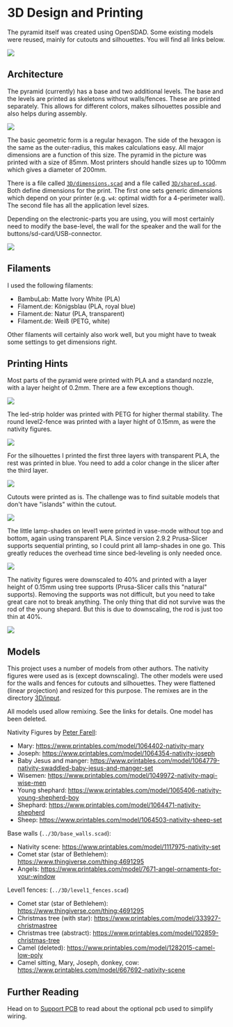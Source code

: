 3D Design and Printing
======================

The pyramid itself was created using OpenSDAD. Some existing models were
reused, mainly for cutouts and silhouettes. You will find all links below.

![](./pyramid.jpg)


Architecture
------------

The pyramid (currently) has a base and two additional levels.  The
base and the levels are printed as skeletons without
walls/fences. These are printed separately. This allows for different
colors, makes silhouettes possible and also helps during assembly.

![](./base.jpg)

The basic geometric form is a regular hexagon. The side of the hexagon
is the same as the outer-radius, this makes calculations easy. All
major dimensions are a function of this size. The pyramid in the picture
was printed with a size of 85mm. Most printers should handle sizes up to
100mm which gives a diameter of 200mm.

There is a file called [`3D/dimensions.scad`](../3D/dimensions.scad)
and a file called [`3D/shared.scad`](../3D/shared.scad).  Both define
dimensions for the print. The first one sets generic dimensions which
depend on your printer (e.g. `w4`: optimal width for a 4-perimeter
wall). The second file has all the application level sizes.

Depending on the electronic-parts you are using, you will most certainly
need to modify the base-level, the wall for the speaker and the
wall for the buttons/sd-card/USB-connector.

![](./base+pcb+motor+speaker.jpg)


Filaments
---------

I used the following filaments:

  - BambuLab: Matte Ivory White (PLA)
  - Filament.de: Königsblau (PLA, royal blue)
  - Filament.de: Natur (PLA, transparent)
  - Filament.de: Weiß (PETG, white)

Other filaments will certainly also work well, but you might have to
tweak some settings to get dimensions right.


Printing Hints
--------------

Most parts of the pyramid were printed with PLA and a standard nozzle,
with a layer height of 0.2mm. There are a few exceptions though.

![](./led_strip.jpg)

The led-strip holder was printed with PETG for higher thermal stability.
The round level2-fence was printed with a layer hight of 0.15mm, as were
the nativity figures.

![](./level2_fence.jpg)

For the silhouettes I printed the first three layers with transparent
PLA, the rest was printed in blue. You need to add a color change
in the slicer after the third layer.

![](./silhouette.jpg)

Cutouts were printed as is. The challenge was to find suitable models
that don't have "islands" within the cutout.

![](./level1_fence.jpg)

The little lamp-shades on level1 were printed in vase-mode without top
and bottom, again using transparent PLA. Since version 2.9.2
Prusa-Slicer supports sequential printing, so I could print all
lamp-shades in one go. This greatly reduces the overhead time since
bed-leveling is only needed once.

![](./lamp_shade.jpg)

The nativity figures were downscaled to 40% and printed with a layer
height of 0.15mm using tree supports (Prusa-Slicer calls this
"natural" supports). Removing the supports was not difficult, but you
need to take great care not to break anything. The only thing that did
not survive was the rod of the young shepard. But this is due to
downscaling, the rod is just too thin at 40%.

![](./nativity_figures.jpg)


Models
------

This project uses a number of models from other authors. The nativity
figures were used as is (except downscaling). The other models were used
for the walls and fences for cutouts and silhouettes. They were
flattened (linear projection) and resized for this purpose. The remixes
are in the directory [3D/input](../3D/input/README.md).

All models used allow remixing. See the links for details. One model has been
deleted.

Nativity Figures by [Peter Farell](https://www.printables.com/@PeterFarell):

  - Mary: <https://www.printables.com/model/1064402-nativity-mary>
  - Joseph: <https://www.printables.com/model/1064354-nativity-joseph>
  - Baby Jesus and manger: <https://www.printables.com/model/1064779-nativity-swaddled-baby-jesus-and-manger-set>
  - Wisemen: <https://www.printables.com/model/1049972-nativity-magi-wise-men>
  - Young shephard: <https://www.printables.com/model/1065406-nativity-young-shepherd-boy>
  - Shephard: <https://www.printables.com/model/1064471-nativity-shepherd>
  - Sheep: <https://www.printables.com/model/1064503-nativity-sheep-set>

Base walls (`../3D/base_walls.scad`):

  - Nativity scene: <https://www.printables.com/model/1117975-nativity-set>
  - Comet star (star of Bethlehem): <https://www.thingiverse.com/thing:4691295>
  - Angels: <https://www.printables.com/model/7671-angel-ornaments-for-your-window>

Level1 fences: (`../3D/level1_fences.scad`)

  - Comet star (star of Bethlehem): <https://www.thingiverse.com/thing:4691295>
  - Christmas tree (with star): <https://www.printables.com/model/333927-christmastree>
  - Christmas tree (abstract): <https://www.printables.com/model/102859-christmas-tree>
  - Camel (deleted): <https://www.printables.com/model/1282015-camel-low-poly>
  - Camel sitting, Mary, Joseph, donkey, cow: <https://www.printables.com/model/667692-nativity-scene>


Further Reading
---------------

Head on to [Support PCB](./pcb.md) to read about the optional pcb used
to simplify wiring.
